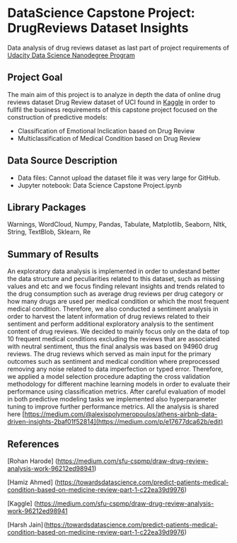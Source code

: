 # DataScience Capstone Project: DrugReviews Dataset Insights
Data analysis of drug reviews dataset as last part of project requirements of [Udacity Data Science Nanodegree Program](https://learn.udacity.com/nanodegrees/nd025/parts/cd1971/lessons/c20e1b63-c711-475b-b1ba-3ea987081193/concepts/dc9cae33-1b66-484a-95e4-61c166c64cf5)

## Project Goal
The main aim of this project is to analyze in depth the data of online drug reviews dataset Drug Review dataset of UCI found in [Kaggle](https://www.kaggle.com/datasets/jessicali9530/kuc-hackathon-winter-2018) in order to fullfil the business requirements of this capstone project focused on the construction of predictive models:
* Classification of Emotional Inclication based on Drug Review
* Multiclassification of Medical Condition based on Drug Review

## Data Source Description
* Data files: Cannot upload the dataset file it was very large for GitHub.
* Jupyter notebook: Data Science Capstone Project.ipynb 

## Library Packages
Warnings, WordCloud, Numpy, Pandas, Tabulate, Matplotlib, Seaborn, Nltk, String, TextBlob, Sklearn, Re

## Summary of Results
An exploratory data analysis is implemented in order to undestand better the data structure and peculiarities related to this dataset, such as missing values and etc and we focus finding relevant insights and trends related to the drug consumption such as average drug reviews per drug category or how many drugs are used per medical condition or which the most frequent medical condition. Therefore, we also conducted a sentiment analysis in order to harvest the latent information of drug reviews related to their sentiment and perform additional exploratory analysis to the sentiment content of drug reviews.
We decided to mainly focus only on the data of top 10 frequent medical conditions excluding the reviews that are associated with neutral sentiment, thus the final analysis was based on 94960 drug reviews. The drug reviews which served as main input for the primary outcomes such as sentiment and medical condition where preprocessed removing any noise related to data imperfection or typed error. Therefore, we applied a model selection procedure adapting the cross validation methodology for different machine learning models in order to evaluate their performance using classification metrics. After careful evaluation of model in both predictive modeling tasks we implemented also hyperparameter tuning to improve further performance metrics.
All the analysis is shared here [https://medium.com/@alexispolymeropoulos/athens-airbnb-data-driven-insights-2baf01f52814](https://medium.com/p/e17677dca62b/edit)

## References
[Rohan Harode] (https://medium.com/sfu-cspmp/draw-drug-review-analysis-work-96212ed98941)

[Hamiz Ahmed] (https://towardsdatascience.com/predict-patients-medical-condition-based-on-medicine-review-part-1-c22ea39d9976)

[Kaggle] (https://medium.com/sfu-cspmp/draw-drug-review-analysis-work-96212ed98941

[Harsh Jain] (https://towardsdatascience.com/predict-patients-medical-condition-based-on-medicine-review-part-1-c22ea39d9976)
